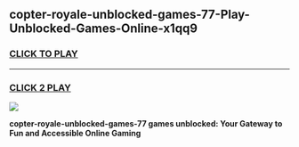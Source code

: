 
## copter-royale-unblocked-games-77-Play-Unblocked-Games-Online-x1qq9
<h3>
<a href="https://premium76.site?title=copter-royale-unblocked-games-77&ref=25A">CLICK TO PLAY</a></h3>
<hr>

<h3>
<a href="https://premium76.site?title=copter-royale-unblocked-games-77&ref=25A">CLICK 2 PLAY</a>
  
</h3>

<a href="https://premium76.site?title=copter-royale-unblocked-games-77&ref=25A"><img src="https://clearcache.store/games.png"></a>


**copter-royale-unblocked-games-77 games unblocked: Your Gateway to Fun and Accessible Online Gaming**
